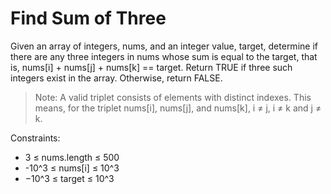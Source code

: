 # Find Sum of Three

Given an array of integers, nums, and an integer value, target, determine if there are any three integers in nums whose
sum is equal to the target, that is, nums[i] + nums[j] + nums[k] == target. Return TRUE if three such integers exist in
the array. Otherwise, return FALSE.

> Note: A valid triplet consists of elements with distinct indexes. This means, for the triplet nums[i], nums[j], and
> nums[k], i ≠ j, i ≠ k and j ≠ k.

Constraints:

- 3 ≤ nums.length ≤ 500
- -10^3 ≤ nums[i] ≤ 10^3
- −10^3 ≤ target ≤ 10^3
